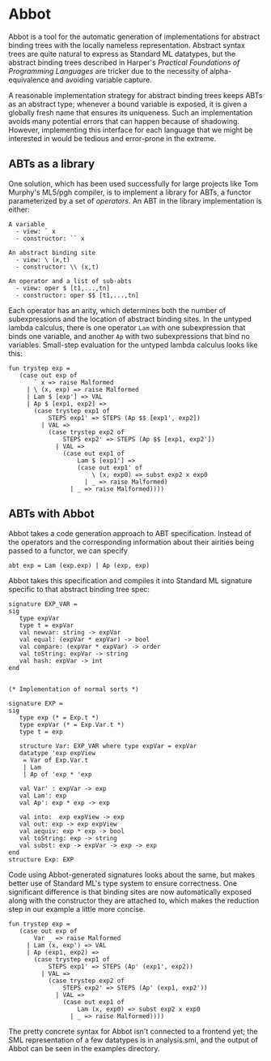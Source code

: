 Abbot
=====

Abbot is a tool for the automatic generation of implementations for abstract binding trees with the locally nameless representation. Abstract syntax trees are quite natural to express as Standard ML datatypes, but the abstract binding trees described in Harper's _Practical Foundations of Programming Languages_ are tricker due to the necessity of alpha-equivalence and avoiding variable capture.

A reasonable implementation strategy for abstract binding trees keeps ABTs as an abstract type; whenever a bound variable is exposed, it is given a globally fresh name that ensures its uniqueness. Such an implementation avoids many potential errors that can happen because of shadowing. However, implementing this interface for each language that we might be interested in would be tedious and error-prone in the extreme.

ABTs as a library
-----------------

One solution, which has been used successfully for large projects like Tom Murphy's ML5/pgh compiler, is to implement a library for ABTs, a functor parameterized by a set of _operators_. An ABT in the library implementation is either:

```
A variable 
  - view: ` x
  - constructor: `` x
  
An abstract binding site
  - view: \ (x,t)
  - constructor: \\ (x,t)
  
An operator and a list of sub-abts
  - view: oper $ [t1,...,tn]
  - constructor: oper $$ [t1,...,tn]
```

Each operator has an arity, which determines both the number of subexpressions and the location of abstract binding sites. In the untyped lambda calculus, there is one operator `Lam` with one subexpression that binds one variable, and another `Ap` with two subexpressions that bind no variables. Small-step evaluation for the untyped lambda calculus looks like this:

```
fun trystep exp = 
   (case out exp of 
       ` x => raise Malformed
     | \ (x, exp) => raise Malformed
     | Lam $ [exp'] => VAL
     | Ap $ [exp1, exp2] =>
       (case trystep exp1 of 
           STEPS exp1' => STEPS (Ap $$ [exp1', exp2])
         | VAL =>
           (case trystep exp2 of 
               STEPS exp2' => STEPS (Ap $$ [exp1, exp2'])
             | VAL => 
               (case out exp1 of 
                   Lam $ [exp1'] => 
                   (case out exp1' of
                       \ (x, exp0) => subst exp2 x exp0
                     | _ => raise Malformed) 
                 | _ => raise Malformed))))
```

ABTs with Abbot
---------------

Abbot takes a code generation approach to ABT specification. Instead of the operators and the corresponding information about their airities being passed to a functor, we can specify 

```
abt exp = Lam (exp.exp) | Ap (exp, exp)
```

Abbot takes this specification and compiles it into Standard ML signature specific to that abstract binding tree spec:

```
signature EXP_VAR = 
sig
   type expVar
   type t = expVar
   val newvar: string -> expVar
   val equal: (expVar * expVar) -> bool
   val compare: (expVar * expVar) -> order
   val toString: expVar -> string
   val hash: expVar -> int
end


(* Implementation of normal sorts *)

signature EXP = 
sig
   type exp (* = Exp.t *)
   type expVar (* = Exp.Var.t *)
   type t = exp
   
   structure Var: EXP_VAR where type expVar = expVar
   datatype 'exp expView
    = Var of Exp.Var.t
    | Lam
    | Ap of 'exp * 'exp  
   
   val Var' : expVar -> exp
   val Lam': exp
   val Ap': exp * exp -> exp
   
   val into:  exp expView -> exp
   val out: exp -> exp expView
   val aequiv: exp * exp -> bool
   val toString: exp -> string
   val subst: exp -> expVar -> exp -> exp
end
structure Exp: EXP
```

Code using Abbot-generated signatures looks about the same, but makes better use of Standard ML's type system to ensure correctness. One significant difference is that binding sites are now automatically exposed along with the constructor they are attached to, which makes the reduction step in our example a little more concise.

```
fun trystep exp = 
   (case out exp of 
       Var _ => raise Malformed
     | Lam (x, exp') => VAL
     | Ap (exp1, exp2) =>
       (case trystep exp1 of 
           STEPS exp1' => STEPS (Ap' (exp1', exp2))
         | VAL =>
           (case trystep exp2 of 
               STEPS exp2' => STEPS (Ap' (exp1, exp2'))
             | VAL => 
               (case out exp1 of 
                   Lam (x, exp0) => subst exp2 x exp0
                 | _ => raise Malformed))))
```

The pretty concrete syntax for Abbot isn't connected to a frontend yet; the SML representation of a few datatypes is in analysis.sml, and the output of Abbot can be seen in the examples directory.
